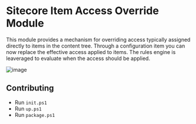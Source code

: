 # Sitecore Item Access Override Module

This module provides a mechanism for overriding access typically assigned directly to items in the content tree. Through a configuration item you can now replace the effective access applied to items. The rules engine is leaveraged to evaluate when the access should be applied.

![image](https://github.com/michaellwest/security-override/assets/933163/fc7d9e85-eba5-4ffa-ad60-39ec6acdd399)

## Contributing

* Run `init.ps1`
* Run `up.ps1`
* Run `package.ps1`